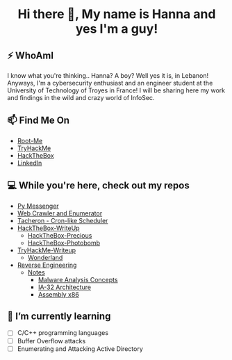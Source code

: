 <h1 align = "center"> Hi there 👋, My name is Hanna and yes I'm a guy! </h1>                             

## ⚡ WhoAmI
I know what you're thinking.. Hanna? A boy? Well yes it is, in Lebanon! Anyways, I'm a cybersecurity enthusiast and an engineer student at the University of Technology of Troyes in France! I will be sharing here my work and findings in the wild and crazy world of InfoSec.

## 📫 Find Me On
- [Root-Me](https://www.root-me.org/HNA-555086)
- [TryHackMe](https://tryhackme.com/p/hna00)
- [HackTheBox](https://app.hackthebox.com/users/564561)
- [LinkedIn](https://www.linkedin.com/in/hanna-nassar-b368a6209/)

## 💻 While you're here, check out my repos
- [Py Messenger](https://github.com/n0sys/py-messenger)
- [Web Crawler and Enumerator](https://github.com/n0sys/web-crawler-enumerator)
- [Tacheron - Cron-like Scheduler](https://github.com/n0sys/tacheron)
- [HackTheBox-WriteUp](https://github.com/n0sys/HackTheBox-WriteUp)
  - [HackTheBox-Precious](https://github.com/n0sys/HackTheBox-WriteUp/tree/main/HackTheBox-Precious)
  - [HackTheBox-Photobomb](https://github.com/n0sys/HackTheBox-WriteUp/tree/main/HackTheBox-Photobomb)
- [TryHackMe-Writeup](https://github.com/n0sys/TryHackMe-Writeup)
  - [Wonderland](https://github.com/n0sys/TryHackMe-Writeup/tree/main/Wonderland)
- [Reverse Engineering](https://github.com/n0sys/Reverse-Engineering)
  - [Notes](https://github.com/n0sys/Reverse-Engineering/tree/main/Notes)
    - [Malware Analysis Concepts](https://github.com/n0sys/Reverse-Engineering/blob/main/Notes/Malware_Analysis_Concepts.md)
    - [IA-32 Architecture](https://github.com/n0sys/Reverse-Engineering/blob/main/Notes/IA-32_Architecture.md)
    - [Assembly x86](https://github.com/n0sys/Reverse-Engineering/blob/main/Notes/Assembly_x86.md)

## 🌱 I’m currently learning
- [ ] C/C++ programming languages
- [ ] Buffer Overflow attacks
- [ ] Enumerating and Attacking Active Directory
